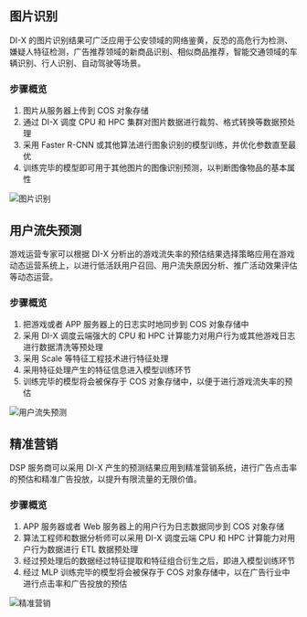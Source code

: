 ## 图片识别
DI-X 的图片识别结果可广泛应用于公安领域的网络鉴黄，反恐的高危行为检测、嫌疑人特征检测，广告推荐领域的新商品识别、相似商品推荐，智能交通领域的车辆识别、行人识别、自动驾驶等场景。
### 步骤概览
1. 图片从服务器上传到 COS 对象存储
2. 通过 DI-X 调度 CPU 和 HPC 集群对图片数据进行裁剪、格式转换等数据预处理
3. 采用 Faster R-CNN 或其他算法进行图象识别的模型训练，并优化参数直至最优
4. 训练完毕的模型即可用于其他图片的图像识别预测，以判断图像物品的基本属性

![图片识别](http://imgcache.tce.fsphere.cn/image/mc.qcloudimg.com/static/img/93014ce0d03087ac2e610e1ebc0d1f2e/image.png)
## 用户流失预测
游戏运营专家可以根据 DI-X 分析出的游戏流失率的预估结果选择策略应用在游戏动态运营系统上，以进行低活跃用户召回、用户流失原因分析、推广活动效果评估等动态运营。
### 步骤概览
1. 把游戏或者 APP 服务器上的日志实时地同步到 COS 对象存储中
2. 采用 DI-X 调度云端强大的 CPU 和 HPC 计算能力对用户行为或其他游戏日志进行数据清洗等预处理
3. 采用 Scale 等特征工程技术进行特征处理
4. 采用特征处理产生的特征信息进入模型训练环节
5. 训练完毕的模型将会被保存于 COS 对象存储中，以便于进行游戏流失率的预估

![用户流失预测](http://imgcache.tce.fsphere.cn/image/mc.qcloudimg.com/static/img/dd02545102516f278cbda6bb4c655a78/image.png)
## 精准营销
DSP 服务商可以采用 DI-X 产生的预测结果应用到精准营销系统，进行广告点击率的预估和精准广告投放，以提升有限流量的无限价值。
### 步骤概览
1. APP 服务器或者 Web 服务器上的用户行为日志数据同步到 COS 对象存储
2. 算法工程师和数据分析师可以采用 DI-X 调度云端 CPU 和 HPC 计算能力对用户行为数据进行 ETL 数据预处理
3. 经过预处理后的数据经过特征提取和特征组合衍生之后，即进入模型训练环节
4. 经过 MLP 训练完毕的模型将会被保存于 COS 对象存储中，以在广告行业中进行点击率和广告投放的预估

![精准营销](http://imgcache.tce.fsphere.cn/image/mc.qcloudimg.com/static/img/dd02545102516f278cbda6bb4c655a78/image.png)